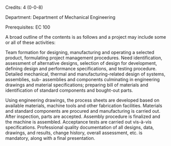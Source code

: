 Credits: 4 (0-0-8)

Department: Department of Mechanical Engineering

Prerequisites: EC 100

A broad outline of the contents is as follows and a project may include some or all of these activities:

Team formation for designing, manufacturing and operating a selected product, formulating project management procedures. Need identification, assessment of alternative designs, selection of design for development, defining design and performance specifications, and testing procedure. Detailed mechanical, thermal and manufacturing-related design of systems, assemblies, sub- assemblies and components culminating in engineering drawings and material specifications; preparing bill of materials and identification of standard components and bought-out parts.

Using engineering drawings, the process sheets are developed based on available materials, machine tools and other fabrication facilities. Materials and standard components are procured and manufacturing is carried out. After inspection, parts are accepted. Assembly procedure is finalized and the machine is assembled. Acceptance tests are carried out vis-à-vis specifications. Professional quality documentation of all designs, data, drawings, and results, change history, overall assessment, etc. is mandatory, along with a final presentation.